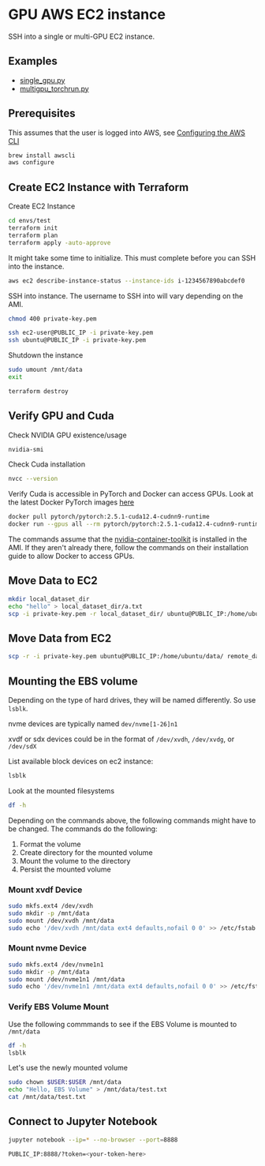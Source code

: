 # GPU AWS EC2 instance

SSH into a single or multi-GPU EC2 instance.

## Examples

- [single_gpu.py](https://github.com/pytorch/examples/blob/main/distributed/ddp-tutorial-series/single_gpu.py)
- [multigpu_torchrun.py](https://github.com/pytorch/examples/blob/main/distributed/ddp-tutorial-series/multigpu_torchrun.py)

## Prerequisites

This assumes that the user is logged into AWS, see [Configuring the AWS CLI](https://docs.aws.amazon.com/cli/latest/userguide/cli-chap-configure.html)

```sh
brew install awscli
aws configure
```

## Create EC2 Instance with Terraform

Create EC2 Instance

```sh
cd envs/test
terraform init
terraform plan
terraform apply -auto-approve
```

It might take some time to initialize. This must complete before you can SSH into the instance.

```sh
aws ec2 describe-instance-status --instance-ids i-1234567890abcdef0
```

SSH into instance. The username to SSH into will vary depending on the AMI.

```sh
chmod 400 private-key.pem

ssh ec2-user@PUBLIC_IP -i private-key.pem
ssh ubuntu@PUBLIC_IP -i private-key.pem
```


Shutdown the instance

```sh
sudo umount /mnt/data
exit

terraform destroy
```

## Verify GPU and Cuda

Check NVIDIA GPU existence/usage

```sh
nvidia-smi
```

Check Cuda installation

```sh
nvcc --version
```

Verify Cuda is accessible in PyTorch and Docker can access GPUs. Look at the latest Docker PyTorch images [here](https://hub.docker.com/r/pytorch/pytorch/tags)

```sh
docker pull pytorch/pytorch:2.5.1-cuda12.4-cudnn9-runtime
docker run --gpus all --rm pytorch/pytorch:2.5.1-cuda12.4-cudnn9-runtime python3 -c "import torch; print('CUDA available:', torch.cuda.is_available()); print('Device count:', torch.cuda.device_count())"
```

The commands assume that the [nvidia-container-toolkit](https://docs.nvidia.com/datacenter/cloud-native/container-toolkit/latest/install-guide.html) is installed in the AMI. If they aren't already there, follow the commands on their installation guide to allow Docker to access GPUs.

## Move Data to EC2

```sh
mkdir local_dataset_dir
echo "hello" > local_dataset_dir/a.txt
scp -i private-key.pem -r local_dataset_dir/ ubuntu@PUBLIC_IP:/home/ubuntu/data
```

## Move Data from EC2

```sh
scp -r -i private-key.pem ubuntu@PUBLIC_IP:/home/ubuntu/data/ remote_dataset_dir/
```

## Mounting the EBS volume

Depending on the type of hard drives, they will be named differently. So use `lsblk`.

nvme devices are typically named `dev/nvme[1-26]n1`

xvdf or sdx devices could be in the format of `/dev/xvdh`, `/dev/xvdg`, or `/dev/sdX`

List available block devices on ec2 instance:

```sh
lsblk
```

Look at the mounted filesystems

```sh
df -h
```

Depending on the commands above, the following commands might have to be changed. The commands do the following:

1. Format the volume
2. Create directory for the mounted volume
3. Mount the volume to the directory
4. Persist the mounted volume

### Mount xvdf Device

```sh
sudo mkfs.ext4 /dev/xvdh
sudo mkdir -p /mnt/data
sudo mount /dev/xvdh /mnt/data
sudo echo '/dev/xvdh /mnt/data ext4 defaults,nofail 0 0' >> /etc/fstab
```

### Mount nvme Device

```sh
sudo mkfs.ext4 /dev/nvme1n1
sudo mkdir -p /mnt/data
sudo mount /dev/nvme1n1 /mnt/data
sudo echo '/dev/nvme1n1 /mnt/data ext4 defaults,nofail 0 0' >> /etc/fstab
```

### Verify EBS Volume Mount

Use the following commmands to see if the EBS Volume is mounted to `/mnt/data`

```sh
df -h
lsblk
```

Let's use the newly mounted volume

```sh
sudo chown $USER:$USER /mnt/data
echo "Hello, EBS Volume" > /mnt/data/test.txt
cat /mnt/data/test.txt
```

## Connect to Jupyter Notebook

```sh
jupyter notebook --ip=* --no-browser --port=8888

PUBLIC_IP:8888/?token=<your-token-here>
```
